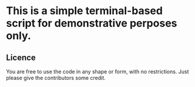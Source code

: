 # This is a simple terminal-based script for demonstrative perposes only.

## Licence
You are free to use the code in any shape or form, with no restrictions.
Just please give the contributors some credit.
